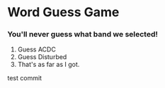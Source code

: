 # Word Guess Game

### You'll never guess what band we selected! ###   


1. Guess ACDC
2. Guess Disturbed
3. That's as far as I got. 

test commit